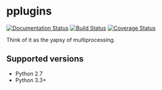 pplugins
========
[![Documentation Status](https://readthedocs.org/projects/pplugins/badge/?version=latest)](http://pplugins.readthedocs.org/en/latest/?badge=latest) [![Build Status](https://travis-ci.org/JohnMaguire/pplugins.svg?branch=master)](https://travis-ci.org/JohnMaguire/pplugins) [![Coverage Status](https://codecov.io/github/JohnMaguire/pplugins/coverage.svg?branch=master)](https://codecov.io/github/JohnMaguire/pplugins?branch=master)

Think of it as the yapsy of multiprocessing.

Supported versions
------------------
* Python 2.7
* Python 3.3+
